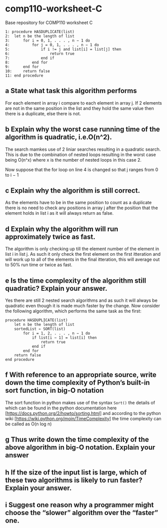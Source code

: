 # comp110-worksheet-C
Base repository for COMP110 worksheet C
```
1: procedure HASDUPLICATE(list)
2: 	let n be the length of list
3: 		for i = 0, 1, . . . , n − 1 do
4: 			for j = 0, 1, . . . , n − 1 do
5: 				if i != j and list[i] = list[j] then
6: 					return true
7: 				end if
8: 			end for
9: 		end for
10: 	return false
11: end procedure

```
## a State what task this algorithm performs
For each element in array i compare to each element in array j. If 2 elements are not in the same position in the list and they hold the same value then there is a duplicate, else there is not.
## b Explain why the worst case running time of the algorithm is quadratic, i.e.O(n^2).
The search mamkes use of 2 liniar searches resulting in a quadratic search. This is due to the combination of nested loops resulting in the worst case being O(n^x) where x is the number of nested loops in this case 2. 

Now suppose that the for loop on line 4 is changed so that j ranges from 0 to i − 1
## c Explain why the algorithm is still correct.
As the elements have to be in the same position to count as a duplicate there is no need to check any positions in array j after the position that the element holds in list i as it will always return as false.
## d  Explain why the algorithm will run approximately twice as fast.
The algorithm is only checking up till the element number of the element in list i in list j. As such it only check the first element on the first itteration and will work up to all of the elements in the final itteration, this will average out to 50% run time or twice as fast.
## e Is the time complexity of the algorithm still quadratic? Explain your answer.
Yes there are still 2 nested search algorithms and as such it will always be quadratic even though it is made much faster by the change.
Now consider the following algorithm, which performs the same task as the
first:
```
procedure HASDUPLICATE(list)
	let n be the length of list
	sortedList ← SORT(list)
		for i = 1, 2, . . . , n − 1 do
			if list[i − 1] = list[i] then
				return true
			end if
		end for
	return false
end procedure
```
## f With reference to an appropriate source, write down the time complexity of Python’s built-in sort function, in big-O notation
The sort function in python makes use of the syntax ```Sort()``` the details of which can be found in the python documentation here [https://docs.python.org/2/howto/sorting.html] and according to the python wiki [https://wiki.python.org/moin/TimeComplexity] the time complexity can be called as O(n log n)
## g Thus write down the time complexity of the above algorithm in big-O notation. Explain your answer

## h If the size of the input list is large, which of these two algorithms is likely to run faster? Explain your answer.

## i Suggest one reason why a programmer might choose the “slower” algorithm over the “faster” one.